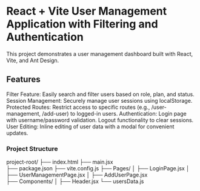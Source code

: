 # React + Vite User Management Application with Filtering and Authentication
This project demonstrates a user management dashboard built with React, Vite, and Ant Design. 

## Features 
Filter Feature: Easily search and filter users based on role, plan, and status.
Session Management: Securely manage user sessions using localStorage.
Protected Routes: Restrict access to specific routes (e.g., /user-management, /add-user) to logged-in users.
Authentication:
Login page with username/password validation.
Logout functionality to clear sessions.
User Editing: Inline editing of user data with a modal for convenient updates.

### Project Structure
project-root/
├── index.html
├── main.jsx       
├── package.json
├── vite.config.js
├── Pages/
│   ├── LoginPage.jsx
│   ├── UserManagementPage.jsx
│   ├── AddUserPage.jsx   
├── Components/
│   ├── Header.jsx
└── usersData.js
